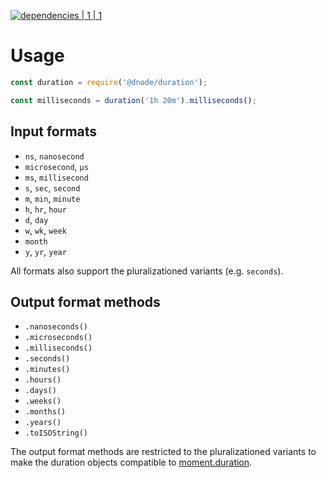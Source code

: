 [![dependencies | 1 | 1](https://img.shields.io/badge/dependencies-1%20|%201-blue.svg)](DEPENDENCIES.md)

# Usage

```javascript
const duration = require('@dnode/duration');

const milliseconds = duration('1h 20m').milliseconds();
```

## Input formats

* `ns`, `nanosecond`
* `microsecond`, `μs`
* `ms`, `millisecond`
* `s`, `sec`, `second`
* `m`, `min`, `minute`
* `h`, `hr`, `hour`
* `d`, `day`
* `w`, `wk`, `week`
* `month`
* `y`, `yr`, `year`

All formats also support the pluralizationed variants (e.g. `seconds`).

## Output format methods

* `.nanoseconds()`
* `.microseconds()`
* `.milliseconds()`
* `.seconds()`
* `.minutes()`
* `.hours()`
* `.days()`
* `.weeks()`
* `.months()`
* `.years()`
* `.toISOString()`

The output format methods are restricted to the pluralizationed variants to make the duration objects compatible to [moment.duration](http://momentjs.com/docs/#/durations/).
